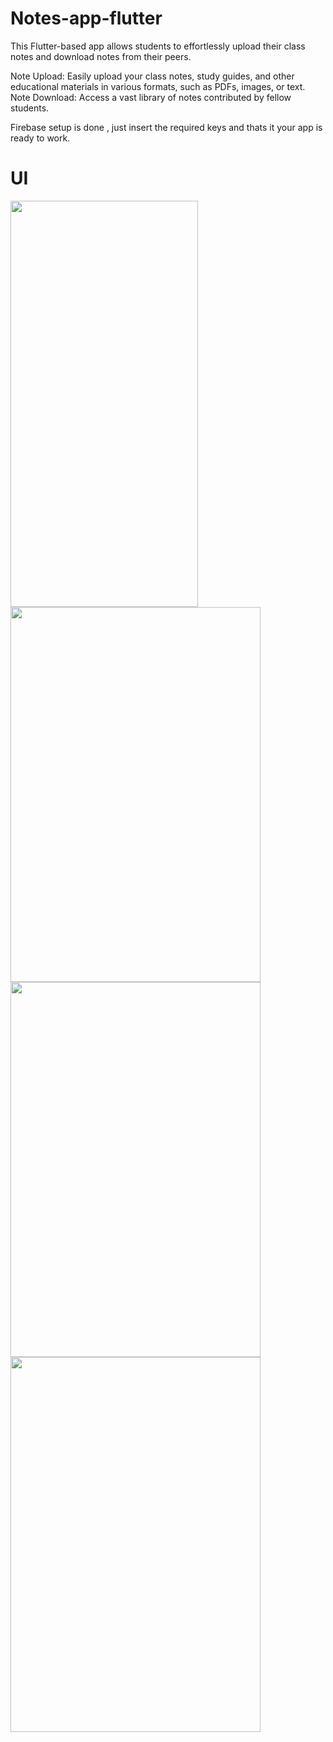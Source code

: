 # Notes-app-flutter

This Flutter-based app allows students to effortlessly upload their class notes and download notes from their peers.

Note Upload: Easily upload your class notes, study guides, and other educational materials in various formats, such as PDFs, images, or text.
Note Download: Access a vast library of notes contributed by fellow students.

Firebase setup is done , just insert the required keys and thats it your app is ready to work.

# UI 
<img src="https://github.com/Justsah1l/Notes-flutter/assets/102948492/b7f2c574-8eef-4fa8-a7ae-e43c91ad5fbf" width="300" height="650"><br/>
<img src="https://github.com/Justsah1l/Notes-flutter/assets/102948492/b00982d0-a527-4759-927a-4441429b26bc" width="400" height="600"><br/>
<img src="https://github.com/Justsah1l/Notes-flutter/assets/102948492/f0c3e566-1138-4614-8914-7855351bff44" width="400" height="600"><br/>
<img src="https://github.com/Justsah1l/Notes-flutter/assets/102948492/058433d9-ce51-4e76-bfdb-b6f3916ac5cf" width="400" height="600"><br/>


